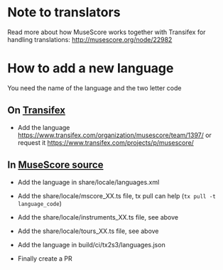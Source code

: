 Note to translators
===================

Read more about how MuseScore works together with Transifex for handling translations: http://musescore.org/node/22982


How to add a new language
=========================

You need the name of the language and the two letter code

On [Transifex](https://www.transifex.com/musescore/musescore/dashboard/)
------
* Add the language
https://www.transifex.com/organization/musescore/team/1397/
or request it https://www.transifex.com/projects/p/musescore/

In [MuseScore source](https://github.com/musescore/MuseScore)
------
* Add the language in share/locale/languages.xml

* Add the share/locale/mscore_XX.ts file, tx pull can help (`tx pull -t language_code`)
* Add the share/locale/instruments_XX.ts file, see above
* Add the share/locale/tours_XX.ts file, see above

* Add the language in build/ci/tx2s3/languages.json

* Finally create a PR
